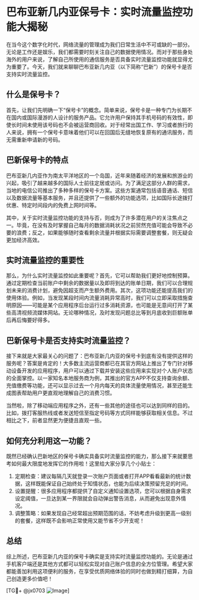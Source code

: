 # 巴布亚新几内亚保号卡：实时流量监控功能大揭秘

在当今这个数字化时代，网络流量的管理成为我们日常生活中不可或缺的一部分。无论是工作还是娱乐，我们都需要时刻关注自己的数据使用情况。而对于那些身处海外的用户来说，了解自己所使用的通信服务是否具备实时流量监控功能就显得尤为重要了。今天，我们就来聊聊巴布亚新几内亚（以下简称“巴新”）的保号卡是否支持实时流量监控。

## 什么是保号卡？

首先，让我们先明确一下“保号卡”的概念。简单来说，保号卡是一种专门为长期不在国内或国际漫游的人设计的服务产品。它允许用户保持其手机号码的有效性，即使长时间未使用该号码也不会被运营商回收。对于经常出国工作、学习或者旅行的人来说，拥有一个保号卡意味着他们可以在回国后无缝地恢复原有的通讯服务，而无需重新申请新的号码。

## 巴新保号卡的特点

巴布亚新几内亚作为南太平洋地区的一个岛国，近年来随着经济的发展和旅游业的兴起，吸引了越来越多的国际人士前往定居或访问。为了满足这部分人群的需求，当地的电信公司推出了多种多样的保号卡方案。这些方案通常包括语音通话、短信以及数据流量等基本服务，并且还提供了一些额外的功能选项，比如国际长途拨打优惠、特定时间段内的免费上网时间等。

其中，关于实时流量监控功能的支持与否，则成为了许多潜在用户的关注焦点之一。毕竟，在没有及时掌握自己每月的数据消耗状况之前贸然充值可能会导致不必要的浪费；反之，如果能够随时查看剩余流量并根据实际需要调整套餐，则无疑会更加经济高效。

## 实时流量监控的重要性

那么，为什么实时流量监控如此重要呢？首先，它可以帮助我们更好地控制预算。通过定期检查当前账户中剩余的数据量以及即将到达的账单日期，我们可以合理规划未来的消费计划，避免因超支而产生额外费用。其次，这项功能还能提高我们的使用体验。例如，当发现某段时间内流量消耗异常高时，我们可以立即采取措施查明原因——可能是某个应用程序后台运行过多消耗资源，也可能是无意间打开了某些高清视频流媒体网站。无论哪种情况，及时发现问题总比等到月底收到巨额账单后再后悔要好得多。

## 巴新保号卡是否支持实时流量监控？

接下来就是大家最关心的问题了：巴布亚新几内亚的保号卡到底有没有提供这样的服务呢？答案是肯定的！大多数主流运营商都已在其官方网站上推出了专门针对移动设备开发的应用程序，用户可以通过下载并安装这些应用来实现对个人账户状态的全面掌控。以一家知名本地服务商为例，其推出的官方APP不仅支持查询余额、充值缴费等功能，还可以显示过去一个月内每天的具体流量使用情况，甚至还能生成图表帮助用户更直观地理解自己的消费习惯。

当然啦，除了移动端应用程序之外，还有一些其他的途径也可以达到同样的目的。比如，拨打客服热线或者发送短信至指定号码等方式同样能够获取相关信息。不过相比之下，前者显然更为便捷且直观一些。

## 如何充分利用这一功能？

既然已经确认巴新地区的保号卡确实具备实时流量监控的能力，那么接下来就要思考如何最大限度地发挥它的作用啦！这里给大家分享几个小贴士：

1. 定期检查：建议每隔几天就登录一次账户页面或者打开APP看看最新的统计数据，这样既能保证自己始终处于知情状态，也能为后续决策预留充足的时间。
2. 设置提醒：很多应用程序都提供了自定义通知设置选项，您可以根据自身需求设定阈值，一旦达到某一界限就会自动弹出警告消息，从而避免出现意外情况。
3. 调整策略：如果发现自己经常超出预期范围的话，不妨考虑升级到更高一级别的套餐，这样既不会影响正常使用又能节省不少开支呢！

## 总结

综上所述，巴布亚新几内亚的保号卡确实是支持实时流量监控功能的。无论是通过手机客户端还是其他方式都可以轻松实现对自己账户信息的全方位管理。希望大家都能善加利用这项便利的服务，在享受优质网络体验的同时也做到精打细算，为自己创造更多价值吧！

[TG💪+ @jx0703 ![Image](https://github.com/user-attachments/assets/dbca1d08-cadb-493c-b0ec-ad6f7a83f270)]
